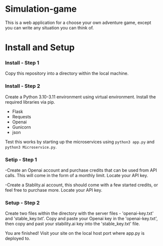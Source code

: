 # Simulation-game
This is a web application for a choose your own adventure game, except you can write any situation you can think of.


# Install and Setup

### Install - Step 1
  Copy this repository into a directory within the local machine.

### Install - Step 2
  Create a Python 3.10-3.11 environment using virtual environment.
  Install the required libraries via pip.
  - Flask
  - Requests
  - Openai
  - Gunicorn
  - json
    
  Test this works by starting up the microservices using `python3 app.py` and `python3 Microservice.py`.

### Setip - Step 1

  -Create an Openai account and purchase credits that can be used from API calls. 
  This will come in the form of a monthly limit. Locate your API key.
  
  -Create a Stablity.ai account, this should come with a few started credits, or feel
  free to purchase more. Locate your API key.

### Setup - Step 2

  Create two files within the directory with the server files - 'openai-key.txt' and 'stable_key.txt'.
  Copy and paste your Openai key in the 'openai-key.txt', then copy and past your stability.ai key into the
  'stable_key.txt' file.

  You are finished! Visit your site on the local host port where app.py is deployed to.

